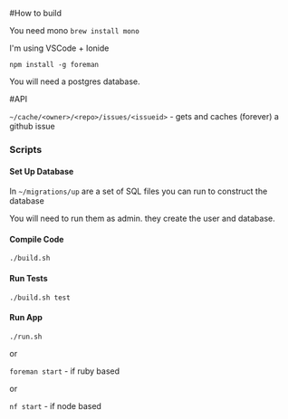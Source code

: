 #How to build

You need mono `brew install mono`

I'm using VSCode + Ionide

```
npm install -g foreman
```

You will need a postgres database.

#API

`~/cache/<owner>/<repo>/issues/<issueid>` - gets and caches (forever) a github issue

### Scripts

#### Set Up Database

In `~/migrations/up` are a set of SQL files you can run to construct the database

You will need to run them as admin. they create the user and database.

#### Compile Code

`./build.sh`

#### Run Tests
`./build.sh test`

#### Run App
`./run.sh`

or

`foreman start` - if ruby based

or 

`nf start` - if node based
